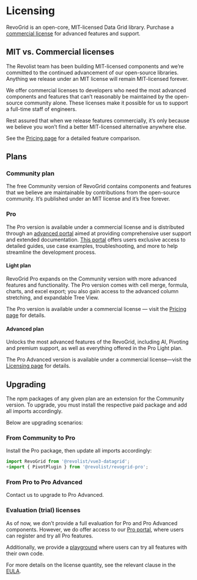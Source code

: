 # Licensing

RevoGrid is an open-core, MIT-licensed Data Grid library. Purchase a [commercial license](/pro) for advanced features and support.


## MIT vs. Commercial licenses

The Revolist team has been building MIT-licensed components and we’re committed to the continued advancement of our open-source libraries. Anything we release under an MIT license will remain MIT-licensed forever.

We offer commercial licenses to developers who need the most advanced components and features that can’t reasonably be maintained by the open-source community alone. These licenses make it possible for us to support a full-time staff of engineers.

Rest assured that when we release features commercially, it’s only because we believe you won’t find a better MIT-licensed alternative anywhere else.

See the [Pricing page](/pro) for a detailed feature comparison.

## Plans

### Community plan

The free Community version of RevoGrid contains components and features that we believe are maintainable by contributions from the open-source community. It’s published under an MIT license and it’s free forever.

### Pro

The Pro version is available under a commercial license and is distributed through an [advanced portal](https://pro.rv-grid.com/) aimed at providing comprehensive user support and extended documentation. [This portal](https://pro.rv-grid.com/) offers users exclusive access to detailed guides, use case examples, troubleshooting, and more to help streamline the development process.

#### Light plan

RevoGrid Pro expands on the Community version with more advanced features and functionality. The Pro version comes with cell merge, formula, charts, and excel export; you also gain access to the advanced column stretching, and expandable Tree View.

The Pro version is available under a commercial license — visit the [Pricing page](/pro) for details.

#### Advanced plan

Unlocks the most advanced features of the RevoGrid, including AI, Pivoting and premium support, as well as everything offered in the Pro Light plan.

The Pro Advanced version is available under a commercial license—visit the [Licensing page](/pro/policies/license) for details.


## Upgrading

The npm packages of any given plan are an extension for the Community version. To upgrade, you must install the respective paid package and add all imports accordingly.

Below are upgrading scenarios:

### From Community to Pro

Install the Pro package, then update all imports accordingly:

```typescript
import RevoGrid from '@revolist/vue3-datagrid';
+import { PivotPlugin } from '@revolist/revogrid-pro';
```

### From Pro to Pro Advanced

Contact us to upgrade to Pro Advanced.

### Evaluation (trial) licenses

As of now, we don’t provide a full evaluation for Pro and Pro Advanced components. However, we do offer access to our [Pro portal](https://pro.rv-grid.com/), where users can register and try all Pro features.

Additionally, we provide a [playground](https://pro.rv-grid.com/demo/playground) where users can try all features with their own code.

For more details on the license quantity, see the relevant clause in the [EULA](https://rv-grid.com/pro/policies/license).